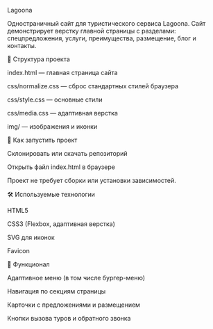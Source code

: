 Lagoona

Одностраничный сайт для туристического сервиса Lagoona. Сайт демонстрирует верстку главной страницы с разделами: спецпредложения, услуги, преимущества, размещение, блог и контакты.

📂 Структура проекта

index.html — главная страница сайта

css/normalize.css — сброс стандартных стилей браузера

css/style.css — основные стили

css/media.css — адаптивная верстка

img/ — изображения и иконки

🚀 Как запустить проект

Склонировать или скачать репозиторий

Открыть файл index.html в браузере

Проект не требует сборки или установки зависимостей.

🛠 Используемые технологии

HTML5

CSS3 (Flexbox, адаптивная верстка)

SVG для иконок

Favicon

📌 Функционал

Адаптивное меню (в том числе бургер-меню)

Навигация по секциям страницы

Карточки с предложениями и размещением

Кнопки вызова туров и обратного звонка
